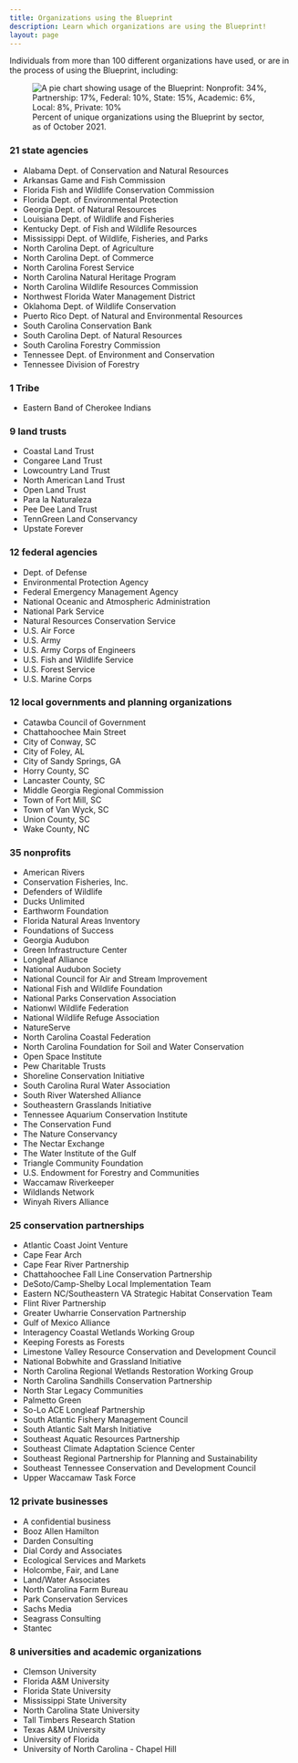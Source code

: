 ```yaml
---
title: Organizations using the Blueprint
description: Learn which organizations are using the Blueprint!
layout: page
---
```

Individuals from more than 100 different organizations have used, or are in the process of using the Blueprint, including:

<figure class="image-right">
  <img src="{{ site.baseurl }}/images/BlueprintUserChart_10-20-21.png" alt="A pie chart showing usage of the Blueprint: Nonprofit: 34%, Partnership: 17%, Federal: 10%, State: 15%, Academic: 6%, Local: 8%, Private: 10%"/>
  <figcaption>Percent of unique organizations using the Blueprint by sector, as of October 2021.</figcaption>
</figure>

### 21 state agencies

- Alabama Dept. of Conservation and Natural Resources
- Arkansas Game and Fish Commission
- Florida Fish and Wildlife Conservation Commission
- Florida Dept. of Environmental Protection
- Georgia Dept. of Natural Resources
- Louisiana Dept. of Wildlife and Fisheries
- Kentucky Dept. of Fish and Wildlife Resources
- Mississippi Dept. of Wildlife, Fisheries, and Parks
- North Carolina Dept. of Agriculture
- North Carolina Dept. of Commerce
- North Carolina Forest Service
- North Carolina Natural Heritage Program
- North Carolina Wildlife Resources Commission
- Northwest Florida Water Management District
- Oklahoma Dept. of Wildlife Conservation
- Puerto Rico Dept. of Natural and Environmental Resources
- South Carolina Conservation Bank
- South Carolina Dept. of Natural Resources
- South Carolina Forestry Commission
- Tennessee Dept. of Environment and Conservation
- Tennessee Division of Forestry

### 1 Tribe

- Eastern Band of Cherokee Indians

### 9 land trusts

- Coastal Land Trust
- Congaree Land Trust
- Lowcountry Land Trust
- North American Land Trust
- Open Land Trust
- Para la Naturaleza
- Pee Dee Land Trust
- TennGreen Land Conservancy
- Upstate Forever

### 12 federal agencies

- Dept. of Defense
- Environmental Protection Agency
- Federal Emergency Management Agency
- National Oceanic and Atmospheric Administration
- National Park Service
- Natural Resources Conservation Service
- U.S. Air Force
- U.S. Army
- U.S. Army Corps of Engineers
- U.S. Fish and Wildlife Service
- U.S. Forest Service
- U.S. Marine Corps

### 12 local governments and planning organizations

- Catawba Council of Government
- Chattahoochee Main Street
- City of Conway, SC
- City of Foley, AL
- City of Sandy Springs, GA
- Horry County, SC
- Lancaster County, SC
- Middle Georgia Regional Commission
- Town of Fort Mill, SC
- Town of Van Wyck, SC
- Union County, SC
- Wake County, NC

### 35 nonprofits

- American Rivers
- Conservation Fisheries, Inc.
- Defenders of Wildlife
- Ducks Unlimited
- Earthworm Foundation
- Florida Natural Areas Inventory
- Foundations of Success
- Georgia Audubon
- Green Infrastructure Center
- Longleaf Alliance
- National Audubon Society
- National Council for Air and Stream Improvement
- National Fish and Wildlife Foundation
- National Parks Conservation Association
- Nationwl Wildlife Federation
- National Wildlife Refuge Association
- NatureServe
- North Carolina Coastal Federation
- North Carolina Foundation for Soil and Water Conservation
- Open Space Institute
- Pew Charitable Trusts
- Shoreline Conservation Initiative
- South Carolina Rural Water Association
- South River Watershed Alliance
- Southeastern Grasslands Initiative
- Tennessee Aquarium Conservation Institute
- The Conservation Fund
- The Nature Conservancy
- The Nectar Exchange
- The Water Institute of the Gulf
- Triangle Community Foundation
- U.S. Endowment for Forestry and Communities
- Waccamaw Riverkeeper
- Wildlands Network
- Winyah Rivers Alliance

### 25 conservation partnerships

- Atlantic Coast Joint Venture
- Cape Fear Arch
- Cape Fear River Partnership
- Chattahoochee Fall Line Conservation Partnership
- DeSoto/Camp-Shelby Local Implementation Team
- Eastern NC/Southeastern VA Strategic Habitat Conservation Team
- Flint River Partnership
- Greater Uwharrie Conservation Partnership
- Gulf of Mexico Alliance
- Interagency Coastal Wetlands Working Group
- Keeping Forests as Forests
- Limestone Valley Resource Conservation and Development Council
- National Bobwhite and Grassland Initiative
- North Carolina Regional Wetlands Restoration Working Group
- North Carolina Sandhills Conservation Partnership
- North Star Legacy Communities
- Palmetto Green
- So-Lo ACE Longleaf Partnership
- South Atlantic Fishery Management Council
- South Atlantic Salt Marsh Initiative
- Southeast Aquatic Resources Partnership
- Southeast Climate Adaptation Science Center
- Southeast Regional Partnership for Planning and Sustainability
- Southeast Tennessee Conservation and Development Council
- Upper Waccamaw Task Force

### 12 private businesses

- A confidential business
- Booz Allen Hamilton
- Darden Consulting
- Dial Cordy and Associates
- Ecological Services and Markets
- Holcombe, Fair, and Lane
- Land/Water Associates
- North Carolina Farm Bureau
- Park Conservation Services
- Sachs Media
- Seagrass Consulting
- Stantec

### 8 universities and academic organizations

- Clemson University
- Florida A&M University
- Florida State University
- Mississippi State University
- North Carolina State University
- Tall Timbers Research Station
- Texas A&M University
- University of Florida
- University of North Carolina - Chapel Hill
